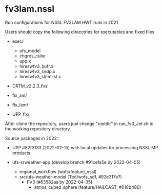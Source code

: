 # fv3lam.nssl
Run configurations for NSSL FV3LAM HWT runs in 2021

Users should copy the following direcotries for executables and fixed files

* exec/
  - ufs_model
  - chgres_cube
  - upp.x
  - hireswfv3_bufr.x
  - hireswfv3_sndp.x
  - hireswfv3_stnmlist.x

* CRTM_v2.2.3_fix/
* fix_am/
* fix_lam/
* UPP_fix/

After clone the repository, users just change "rootdir" in run_fv3_Jet.sh
to the working repostiory directory.


Source packages in 2022:

* UPP    #82f3133 (2022-02-15) with local updates for processing NSSL MP products

* ufs-srweather-app (develop branch #91cefa5e by 2022-04-05)
    - regional_workflow  (wofs/feature_nssl)
    - src/ufs-weather-model (Ted/wofs_sdf, #92e317e7)
        - FV3 (#63582aa by 2022-04-05)
            - atmos_cubed_sphere (feature/HAILCAST, #018b480)
